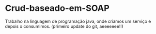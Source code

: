# Crud-baseado-em-SOAP
Trabalho na linguagem de programação java, onde criamos um serviço e depois o consumimos. 
(primeiro update do git, aeeeeeee!!)
